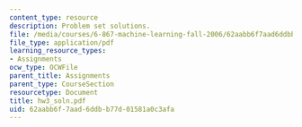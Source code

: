 ```yaml
---
content_type: resource
description: Problem set solutions.
file: /media/courses/6-867-machine-learning-fall-2006/62aabb6f7aad6ddbb77d01581a0c3afa_hw3_soln.pdf
file_type: application/pdf
learning_resource_types:
- Assignments
ocw_type: OCWFile
parent_title: Assignments
parent_type: CourseSection
resourcetype: Document
title: hw3_soln.pdf
uid: 62aabb6f-7aad-6ddb-b77d-01581a0c3afa
---
```

